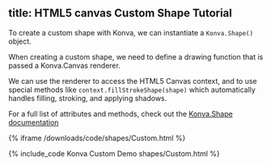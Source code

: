 title: HTML5 canvas Custom Shape Tutorial
---

To create a custom shape with Konva, we can instantiate a `Konva.Shape()` object.

When creating a custom shape, we need to define a drawing function that is passed a Konva.Canvas renderer.

We can use the renderer to access the HTML5 Canvas context, and to use special methods like `context.fillStrokeShape(shape)` which automatically handles filling, stroking, and applying shadows.

For a full list of attributes and methods, check out the [Konva.Shape documentation](https://konvajs.github.io/api/Konva.Shape.html)

{% iframe /downloads/code/shapes/Custom.html %}

{% include_code Konva Custom Demo shapes/Custom.html %}

